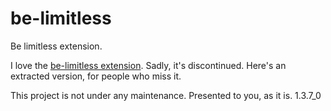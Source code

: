 # be-limitless
Be limitless extension.


I love the [be-limitless extension](). Sadly, it's discontinued. Here's an extracted version, for people who miss it.

This project is not under any maintenance. Presented to you, as it is. 1.3.7_0